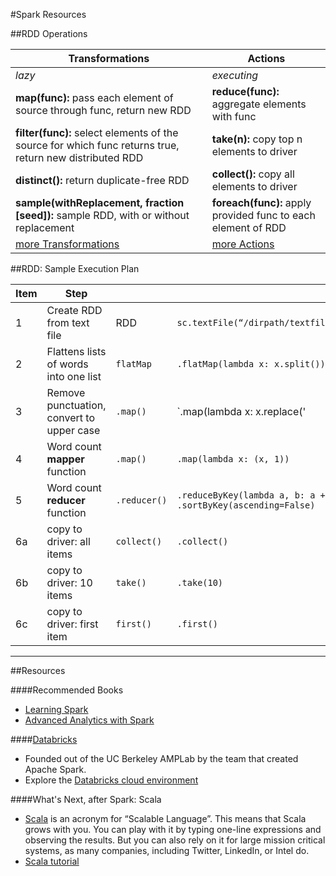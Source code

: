 #Spark Resources

##RDD Operations

Transformations | Actions 
--- | --- 
*lazy*  | *executing* 
**map(func):** pass each element of source through func, return new RDD | **reduce(func):** aggregate elements with func
**filter(func):** select elements of the source for which func returns true, return new distributed RDD | **take(n):** copy top n elements to driver
**distinct():** return duplicate-free RDD | **collect():** copy all elements to driver
**sample(withReplacement, fraction [seed]):** sample RDD, with or without replacement |  **foreach(func):** apply provided func to each element of RDD
[more Transformations](http://spark.apache.org/docs/latest/programming-guide.html#transformations) | [more Actions](http://spark.apache.org/docs/latest/programming-guide.html#actions)

##RDD:  Sample Execution Plan

Item | Step |   |  | 
---- | ---- |----|----| 
1   | Create RDD from text file             | RDD            | `sc.textFile(“/dirpath/textfile.txt”)`  
2   | Flattens lists of words into one list  | `flatMap`      | `.flatMap(lambda x: x.split())`
3   | Remove punctuation, convert to upper case  | `.map()`   | `.map(lambda x: x.replace('|', '').replace('.', '').replace('-', '').replace(' ', '').replace('&', '').replace('#','').upper())`
4   | Word count **mapper** function            | `.map()`       | `.map(lambda x: (x, 1))`
5   | Word count **reducer** function           | `.reducer()`   | `.reduceByKey(lambda a, b: a + b)`   `.sortByKey(ascending=False)`
6a  | copy to driver: all items       | `collect()`    |  `.collect()`
6b  | copy to driver: 10 items        | `take()`       | `.take(10)`
6c  | copy to driver: first item      | `first()`      | `.first()`





---

##Resources

####Recommended Books
* [Learning Spark](http://shop.oreilly.com/product/0636920028512.do)
* [Advanced Analytics with Spark](http://shop.oreilly.com/product/0636920035091.do)

####[Databricks](https://databricks.com/)  
* Founded out of the UC Berkeley AMPLab by the team that created Apache Spark.  
* Explore the [Databricks cloud environment](https://databricks.com/product/getting-started-with-apache-spark-on-databricks)

####What's Next, after Spark:  Scala
* [Scala](http://www.scala-lang.org/index.html) is an acronym for “Scalable Language”. This means that Scala grows with you. You can play with it by typing one-line expressions and observing the results. But you can also rely on it for large mission critical systems, as many companies, including Twitter, LinkedIn, or Intel do.
* [Scala tutorial](http://www.tutorialspoint.com/scala/)
  

